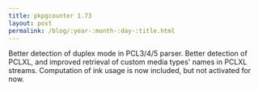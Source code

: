 ```yaml
---
title: pkpgcounter 1.73
layout: post
permalink: /blog/:year-:month-:day-:title.html
---
```


Better detection of duplex mode in PCL3/4/5 parser.
Better detection of PCLXL, and improved retrieval of custom media types' names in PCLXL streams.
Computation of ink usage is now included, but not activated for now.

